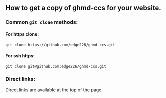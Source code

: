 ## How to get a copy of ghmd-ccs for your website.

### Common `git clone` methods:

#### For https clone:
```
git clone https://github.com/edge226/ghmd-ccs.git
```

#### For ssh https:
```
git clone git@github.com:edge226/ghmd-ccs.git
```

### Direct links:

Direct links are available at the top of the page.
